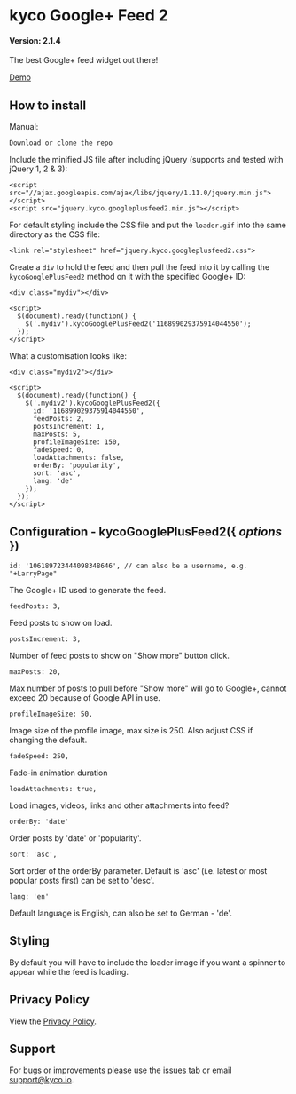 kyco Google+ Feed 2
===================
#### Version: 2.1.4

The best Google+ feed widget out there!

[Demo](https://kyco.github.io/jquery.kyco.googleplusfeed2)

How to install
--------------

Manual:

    Download or clone the repo

Include the minified JS file after including jQuery (supports and tested with jQuery 1, 2 & 3):

    <script src="//ajax.googleapis.com/ajax/libs/jquery/1.11.0/jquery.min.js"></script>
    <script src="jquery.kyco.googleplusfeed2.min.js"></script>

For default styling include the CSS file and put the `loader.gif` into the same directory as the CSS file:

    <link rel="stylesheet" href="jquery.kyco.googleplusfeed2.css">

Create a `div` to hold the feed and then pull the feed into it by calling the `kycoGooglePlusFeed2` method on it with the specified Google+ ID:

    <div class="mydiv"></div>

    <script>
      $(document).ready(function() {
        $('.mydiv').kycoGooglePlusFeed2('116899029375914044550');
      });
    </script>

What a customisation looks like:

    <div class="mydiv2"></div>

    <script>
      $(document).ready(function() {
        $('.mydiv2').kycoGooglePlusFeed2({
          id: '116899029375914044550',
          feedPosts: 2,
          postsIncrement: 1,
          maxPosts: 5,
          profileImageSize: 150,
          fadeSpeed: 0,
          loadAttachments: false,
          orderBy: 'popularity',
          sort: 'asc',
          lang: 'de'
        });
      });
    </script>


Configuration - kycoGooglePlusFeed2({ *options* })
--------------------------------------------------

    id: '106189723444098348646', // can also be a username, e.g. "+LarryPage"

The Google+ ID used to generate the feed.

    feedPosts: 3,

Feed posts to show on load.

    postsIncrement: 3,

Number of feed posts to show on "Show more" button click.

    maxPosts: 20,

Max number of posts to pull before "Show more" will go to Google+, cannot exceed 20 because of Google API in use.

    profileImageSize: 50,

Image size of the profile image, max size is 250. Also adjust CSS if changing the default.

    fadeSpeed: 250,

Fade-in animation duration

    loadAttachments: true,

Load images, videos, links and other attachments into feed?

    orderBy: 'date'

Order posts by 'date' or 'popularity'.

    sort: 'asc',

Sort order of the orderBy parameter. Default is 'asc' (i.e. latest or most popular posts first) can be set to 'desc'.

    lang: 'en'

Default language is English, can also be set to German - 'de'.


Styling
-------

By default you will have to include the loader image if you want a spinner to appear while the feed is loading.


Privacy Policy
--------------

View the [Privacy Policy](https://github.com/kyco/jquery.kyco.googleplusfeed2/wiki/Privacy-Policy).


Support
-------

For bugs or improvements please use the [issues tab](https://github.com/kyco/jquery.kyco.googleplusfeed2/issues) or email [support@kyco.io](mailto:support@kyco.io).
